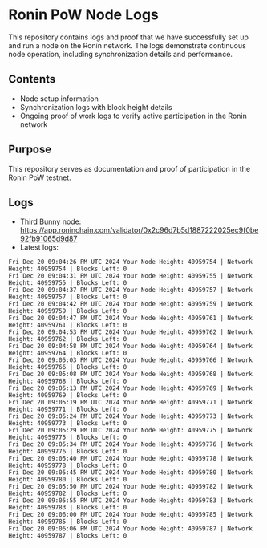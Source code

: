 # Ronin PoW Node Logs

This repository contains logs and proof that we have successfully set up and run a node on the Ronin network. The logs demonstrate continuous node operation, including synchronization details and performance.

## Contents

- Node setup information
- Synchronization logs with block height details
- Ongoing proof of work logs to verify active participation in the Ronin network

## Purpose

This repository serves as documentation and proof of participation in the Ronin PoW testnet.

## Logs

- [Third Bunny](https://thirdbunny.xyz/) node: https://app.roninchain.com/validator/0x2c96d7b5d1887222025ec9f0be92fb91065d9d87
- Latest logs:
```
Fri Dec 20 09:04:26 PM UTC 2024 Your Node Height: 40959754 | Network Height: 40959754 | Blocks Left: 0
Fri Dec 20 09:04:31 PM UTC 2024 Your Node Height: 40959755 | Network Height: 40959755 | Blocks Left: 0
Fri Dec 20 09:04:37 PM UTC 2024 Your Node Height: 40959757 | Network Height: 40959757 | Blocks Left: 0
Fri Dec 20 09:04:42 PM UTC 2024 Your Node Height: 40959759 | Network Height: 40959759 | Blocks Left: 0
Fri Dec 20 09:04:47 PM UTC 2024 Your Node Height: 40959761 | Network Height: 40959761 | Blocks Left: 0
Fri Dec 20 09:04:53 PM UTC 2024 Your Node Height: 40959762 | Network Height: 40959762 | Blocks Left: 0
Fri Dec 20 09:04:58 PM UTC 2024 Your Node Height: 40959764 | Network Height: 40959764 | Blocks Left: 0
Fri Dec 20 09:05:03 PM UTC 2024 Your Node Height: 40959766 | Network Height: 40959766 | Blocks Left: 0
Fri Dec 20 09:05:08 PM UTC 2024 Your Node Height: 40959768 | Network Height: 40959768 | Blocks Left: 0
Fri Dec 20 09:05:13 PM UTC 2024 Your Node Height: 40959769 | Network Height: 40959769 | Blocks Left: 0
Fri Dec 20 09:05:19 PM UTC 2024 Your Node Height: 40959771 | Network Height: 40959771 | Blocks Left: 0
Fri Dec 20 09:05:24 PM UTC 2024 Your Node Height: 40959773 | Network Height: 40959773 | Blocks Left: 0
Fri Dec 20 09:05:29 PM UTC 2024 Your Node Height: 40959775 | Network Height: 40959775 | Blocks Left: 0
Fri Dec 20 09:05:34 PM UTC 2024 Your Node Height: 40959776 | Network Height: 40959776 | Blocks Left: 0
Fri Dec 20 09:05:40 PM UTC 2024 Your Node Height: 40959778 | Network Height: 40959778 | Blocks Left: 0
Fri Dec 20 09:05:45 PM UTC 2024 Your Node Height: 40959780 | Network Height: 40959780 | Blocks Left: 0
Fri Dec 20 09:05:50 PM UTC 2024 Your Node Height: 40959782 | Network Height: 40959782 | Blocks Left: 0
Fri Dec 20 09:05:55 PM UTC 2024 Your Node Height: 40959783 | Network Height: 40959783 | Blocks Left: 0
Fri Dec 20 09:06:00 PM UTC 2024 Your Node Height: 40959785 | Network Height: 40959785 | Blocks Left: 0
Fri Dec 20 09:06:06 PM UTC 2024 Your Node Height: 40959787 | Network Height: 40959787 | Blocks Left: 0
```
